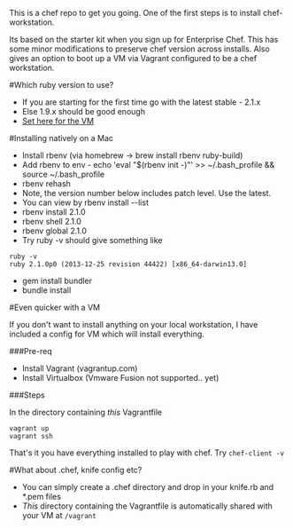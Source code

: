 This is a chef repo to get you going. One of the first steps is to install chef-workstation. 

Its based on the starter kit when you sign up for Enterprise Chef. This has some minor modifications to preserve chef version across installs. Also gives an option to boot up a VM via Vagrant configured to be a chef workstation. 

#Which ruby version to use?

- If you are starting for the first time go with the latest stable - 2.1.x
- Else 1.9.x should be good enough
- [Set here for the VM](_vagrant_helpers/chef_ws_provisioner.sh)

#Installing natively on a Mac

- Install rbenv (via homebrew -> brew install rbenv ruby-build)
- Add rbenv to env - echo 'eval "$(rbenv init -)"' >> ~/.bash_profile && source ~/.bash_profile
- rbenv rehash
- Note, the version number below includes patch level. Use the latest. 
- You can view by rbenv install --list
- rbenv install 2.1.0
- rbenv shell   2.1.0
- rbenv global  2.1.0
- Try ruby -v should give something like 

```
ruby -v
ruby 2.1.0p0 (2013-12-25 revision 44422) [x86_64-darwin13.0]
```
- gem install bundler
- bundle install 


#Even quicker with a VM

If you don't want to install anything on your local workstation, I have included a config for VM which will install everything. 

###Pre-req

- Install Vagrant (vagrantup.com) 
- Install Virtualbox (Vmware Fusion not supported.. yet)

###Steps

In the directory containing _this_ Vagrantfile

```
vagrant up
vagrant ssh
```

That's it you have everything installed to play with chef. Try ``chef-client -v``


#What about .chef, knife config etc?

- You can simply create a .chef directory and drop in your knife.rb and *.pem files 
- _This_ directory containing the Vagrantfile is automatically shared with your VM at `/vagrant`


